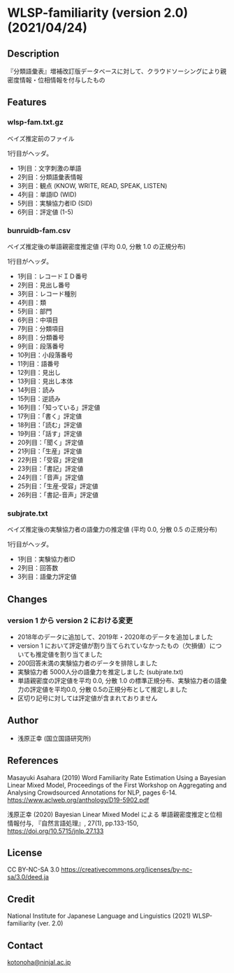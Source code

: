 # WLSP-familiarity (version 2.0) (2021/04/24)

## Description
『分類語彙表』増補改訂版データベースに対して、クラウドソーシングにより親密度情報・位相情報を付与したもの

## Features 

### wlsp-fam.txt.gz
ベイズ推定前のファイル

1行目がヘッダ。

- 1列目：文字刺激の単語
- 2列目：分類語彙表情報
- 3列目：観点 (KNOW, WRITE, READ, SPEAK, LISTEN)
- 4列目：単語ID (WID)
- 5列目：実験協力者ID (SID)
- 6列目：評定値 (1-5)

### bunruidb-fam.csv
ベイズ推定後の単語親密度推定値 (平均 0.0, 分散 1.0 の正規分布)

1行目がヘッダ。

- 1列目：レコードＩＤ番号
- 2列目：見出し番号
- 3列目：レコード種別
- 4列目：類
- 5列目：部門
- 6列目：中項目
- 7列目：分類項目
- 8列目：分類番号
- 9列目：段落番号
- 10列目：小段落番号
- 11列目：語番号
- 12列目：見出し
- 13列目：見出し本体
- 14列目：読み
- 15列目：逆読み
- 16列目：「知っている」評定値
- 17列目：「書く」評定値
- 18列目：「読む」評定値
- 19列目：「話す」評定値
- 20列目：「聞く」評定値
- 21列目：「生産」評定値
- 22列目：「受容」評定値
- 23列目：「書記」評定値
- 24列目：「音声」評定値
- 25列目：「生産-受容」評定値
- 26列目：「書記-音声」評定値

### subjrate.txt
ベイズ推定後の実験協力者の語彙力の推定値 (平均 0.0, 分散 0.5 の正規分布)

1行目がヘッダ。

- 1列目：実験協力者ID
- 2列目：回答数
- 3列目：語彙力評定値

## Changes
### version 1 から version 2 における変更
- 2018年のデータに追加して、2019年・2020年のデータを追加しました
- version 1 において評定値が割り当てられていなかったもの（欠損値）についても推定値を割り当てました
- 200回答未満の実験協力者のデータを排除しました
- 実験協力者 5000人分の語彙力を推定しました (subjrate.txt)
- 単語親密度の評定値を平均 0.0, 分散 1.0 の標準正規分布、実験協力者の語彙力の評定値を平均0.0, 分散 0.5の正規分布として推定しました
- 区切り記号に対しては評定値が含まれておりません

## Author
- 浅原正幸 (国立国語研究所)

## References 
Masayuki Asahara (2019) Word Familiarity Rate Estimation Using a Bayesian Linear Mixed Model, 
Proceedings of the First Workshop on Aggregating and Analysing Crowdsourced Annotations for NLP, pages 6-14.
https://www.aclweb.org/anthology/D19-5902.pdf

浅原正幸 (2020) Bayesian Linear Mixed Model による 単語親密度推定と位相情報付与, 『自然言語処理』, 27(1), pp.133-150, https://doi.org/10.5715/jnlp.27.133

## License
CC BY-NC-SA 3.0 https://creativecommons.org/licenses/by-nc-sa/3.0/deed.ja

## Credit
National Institute for Japanese Language and Linguistics (2021) WLSP-familiarity (ver. 2.0)

## Contact
kotonoha@ninjal.ac.jp
